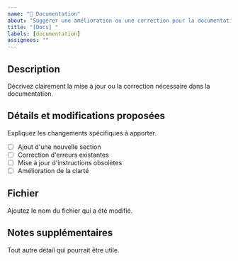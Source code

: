 ```yaml
---
name: "📝 Documentation"
about: "Suggérer une amélioration ou une correction pour la documentation"
title: "[Docs] "
labels: [documentation]
assignees: ""
---
```


## Description  
Décrivez clairement la mise à jour ou la correction nécessaire dans la documentation.

## Détails et modifications proposées  
Expliquez les changements spécifiques à apporter.  
- [ ] Ajout d'une nouvelle section  
- [ ] Correction d'erreurs existantes  
- [ ] Mise à jour d'instructions obsolètes  
- [ ] Amélioration de la clarté  

## Fichier
Ajoutez le nom du fichier qui a été modifié.

## Notes supplémentaires  
Tout autre détail qui pourrait être utile.  
